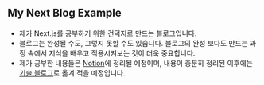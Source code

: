 ## My Next Blog Example

- 제가 Next.js를 공부하기 위한 건덕지로 만드는 블로그입니다.
- 블로그는 완성될 수도, 그렇지 못할 수도 있습니다. 블로그의 완성 보다도 만드는 과정 속에서 지식을 배우고 적용시켜보는 것이 더욱 중요합니다.
- 제가 공부한 내용들은 [Notion](https://oj8mm.notion.site/Next-js-80839d23658f4f16a546c92e14633d90)에 정리될 예정이며, 내용이 충분히 정리된 이후에는 [기술 블로그](https://saengmotmi.netlify.app/)로 옮겨 적을 예정입니다.
